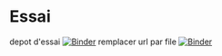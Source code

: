 # Essai
depot d'essai
[![Binder](https://mybinder.org/badge_logo.svg)](https://mybinder.org/v2/gh/CoSopLycee/Essai2/main?urlpath=essai1.ipynb)
remplacer url par file
[![Binder](https://mybinder.org/badge_logo.svg)](https://mybinder.org/v2/gh/CoSopLycee/Essai2/main?filepath=essai1.ipynb)
